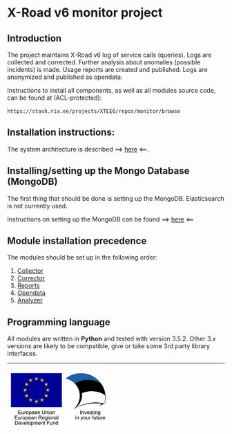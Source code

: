 # X-Road v6 monitor project

## Introduction

The project maintains X-Road v6 log of service calls (queries). 
Logs are collected and corrected. 
Further analysis about anomalies (possible incidents) is made. 
Usage reports are created and published. 
Logs are anonymized and published as opendata.

Instructions to install all components, as well as all modules source code, can be found at (ACL-protected):

```
https://stash.ria.ee/projects/XTEE6/repos/monitor/browse 
```

## Installation instructions:

The system architecture is described ==> [here](./docs/system_architecture.md) <==.

## Installing/setting up the Mongo Database (MongoDB)

The first thing that should be done is setting up the MongoDB. Elasticsearch is not currently used. 

Instructions on setting up the MongoDB can be found ==> [here](./docs/database_module.md) <==

## Module installation precedence

The modules should be set up in the following order:
 
1. [Collector](./docs/collector_module.md)
2. [Corrector](./docs/corrector_module.md)
3. [Reports](./docs/reports_module.md)
4. [Opendata](./docs/opendata_module.md)
5. [Analyzer](./docs/analysis_module.md)

## Programming language

All modules are written in **Python** and tested with version 3.5.2. Other 3.x versions are likely to be compatible, give or take some 3rd party library interfaces.

---

![](img/eu_regional_development_fund_horizontal_div_15.png "European Union | European Regional Development Fund | Investing in your future")

